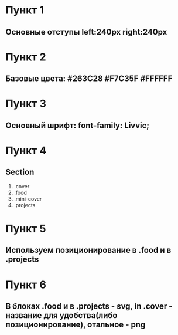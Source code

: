 # Пункт 1
## Основные отступы left:240px right:240px

# Пункт 2
## Базовые цвета: #263C28   #F7C35F     #FFFFFF    

# Пункт 3
## Основный шрифт: font-family: Livvic;

# Пункт 4
## Section
1. .cover
2. .food
3. .mini-cover
4. .projects

# Пункт 5 
## Используем позиционирование в .food и в .projects

# Пункт 6
## В блоках .food и в .projects - svg, in .cover - название для удобства(либо позиционирование), отальное - png